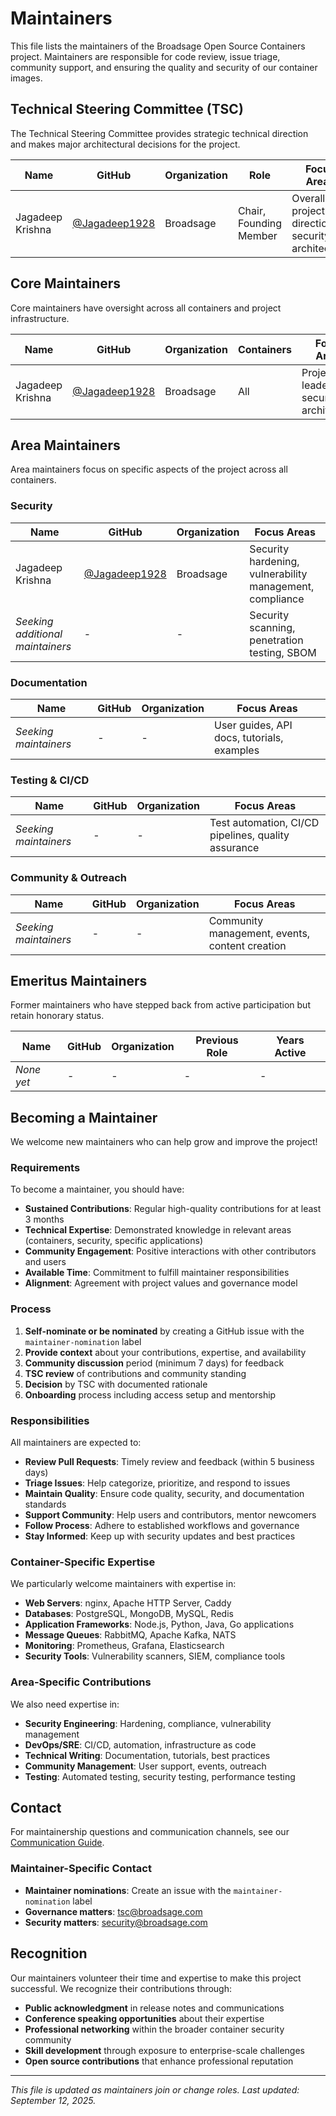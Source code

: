 <!--
SPDX-FileCopyrightText: Copyright (c) 2025 Broadsage <opensource@broadsage.com>

SPDX-License-Identifier: Apache-2.0
-->

# Maintainers

This file lists the maintainers of the Broadsage Open Source Containers project. Maintainers are responsible for code review, issue triage, community support, and ensuring the quality and security of our container images.

## Technical Steering Committee (TSC)

The Technical Steering Committee provides strategic technical direction and makes major architectural decisions for the project.

| Name | GitHub | Organization | Role | Focus Areas |
|------|--------|--------------|------|-------------|
| Jagadeep Krishna | [@Jagadeep1928](https://github.com/Jagadeep1928) | Broadsage | Chair, Founding Member | Overall project direction, security architecture |

## Core Maintainers

Core maintainers have oversight across all containers and project infrastructure.

| Name | GitHub | Organization | Containers | Focus Areas |
|------|--------|--------------|------------|-------------|
| Jagadeep Krishna | [@Jagadeep1928](https://github.com/Jagadeep1928) | Broadsage | All | Project leadership, security, architecture |

## Area Maintainers

Area maintainers focus on specific aspects of the project across all containers.

### Security

| Name | GitHub | Organization | Focus Areas |
|------|--------|--------------|-------------|
| Jagadeep Krishna | [@Jagadeep1928](https://github.com/Jagadeep1928) | Broadsage | Security hardening, vulnerability management, compliance |
| *Seeking additional maintainers* | - | - | Security scanning, penetration testing, SBOM |

### Documentation

| Name | GitHub | Organization | Focus Areas |
|------|--------|--------------|-------------|
| *Seeking maintainers* | - | - | User guides, API docs, tutorials, examples |

### Testing & CI/CD

| Name | GitHub | Organization | Focus Areas |
|------|--------|--------------|-------------|
| *Seeking maintainers* | - | - | Test automation, CI/CD pipelines, quality assurance |

### Community & Outreach

| Name | GitHub | Organization | Focus Areas |
|------|--------|--------------|-------------|
| *Seeking maintainers* | - | - | Community management, events, content creation |

## Emeritus Maintainers

Former maintainers who have stepped back from active participation but retain honorary status.

| Name | GitHub | Organization | Previous Role | Years Active |
|------|--------|--------------|---------------|--------------|
| *None yet* | - | - | - | - |

## Becoming a Maintainer

We welcome new maintainers who can help grow and improve the project!

### Requirements

To become a maintainer, you should have:

- **Sustained Contributions**: Regular high-quality contributions for at least 3 months
- **Technical Expertise**: Demonstrated knowledge in relevant areas (containers, security, specific applications)
- **Community Engagement**: Positive interactions with other contributors and users
- **Available Time**: Commitment to fulfill maintainer responsibilities
- **Alignment**: Agreement with project values and governance model

### Process

1. **Self-nominate or be nominated** by creating a GitHub issue with the `maintainer-nomination` label
2. **Provide context** about your contributions, expertise, and availability
3. **Community discussion** period (minimum 7 days) for feedback
4. **TSC review** of contributions and community standing
5. **Decision** by TSC with documented rationale
6. **Onboarding** process including access setup and mentorship

### Responsibilities

All maintainers are expected to:

- **Review Pull Requests**: Timely review and feedback (within 5 business days)
- **Triage Issues**: Help categorize, prioritize, and respond to issues
- **Maintain Quality**: Ensure code quality, security, and documentation standards
- **Support Community**: Help users and contributors, mentor newcomers
- **Follow Process**: Adhere to established workflows and governance
- **Stay Informed**: Keep up with security updates and best practices

### Container-Specific Expertise

We particularly welcome maintainers with expertise in:

- **Web Servers**: nginx, Apache HTTP Server, Caddy
- **Databases**: PostgreSQL, MongoDB, MySQL, Redis
- **Application Frameworks**: Node.js, Python, Java, Go applications
- **Message Queues**: RabbitMQ, Apache Kafka, NATS
- **Monitoring**: Prometheus, Grafana, Elasticsearch
- **Security Tools**: Vulnerability scanners, SIEM, compliance tools

### Area-Specific Contributions

We also need expertise in:

- **Security Engineering**: Hardening, compliance, vulnerability management
- **DevOps/SRE**: CI/CD, automation, infrastructure as code
- **Technical Writing**: Documentation, tutorials, best practices
- **Community Management**: User support, events, outreach
- **Testing**: Automated testing, security testing, performance testing

## Contact

For maintainership questions and communication channels, see our [Communication Guide](docs/communication.md).

### Maintainer-Specific Contact

- **Maintainer nominations**: Create an issue with the `maintainer-nomination` label
- **Governance matters**: [tsc@broadsage.com](mailto:tsc@broadsage.com)
- **Security matters**: [security@broadsage.com](mailto:security@broadsage.com)

## Recognition

Our maintainers volunteer their time and expertise to make this project successful. We recognize their contributions through:

- **Public acknowledgment** in release notes and communications
- **Conference speaking opportunities** about their expertise
- **Professional networking** within the broader container security community
- **Skill development** through exposure to enterprise-scale challenges
- **Open source contributions** that enhance professional reputation

---

*This file is updated as maintainers join or change roles. Last updated: September 12, 2025.*
